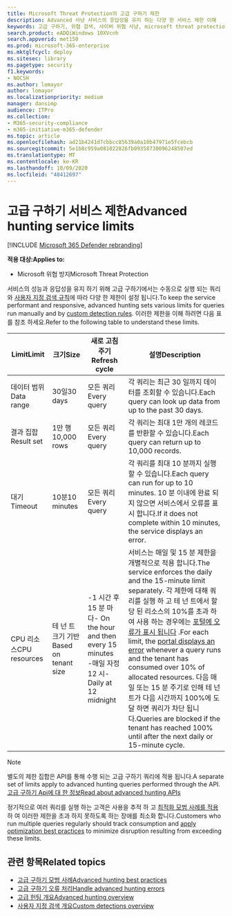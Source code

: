 ```yaml
---
title: Microsoft Threat Protection의 고급 구하기 제한
description: Advanced 사냥 서비스의 응답성을 유지 하는 다양 한 서비스 제한 이해
keywords: 고급 구하기, 위협 검색, 사이버 위협 사냥, microsoft threat protection, microsoft 365, mtp, m365, 검색, 쿼리, 원격 분석, 스키마, kusto, CPU 제한, 쿼리 제한, 리소스, 최대 결과
search.product: eADQiWindows 10XVcnh
search.appverid: met150
ms.prod: microsoft-365-enterprise
ms.mktglfcycl: deploy
ms.sitesec: library
ms.pagetype: security
f1.keywords:
- NOCSH
ms.author: lomayor
author: lomayor
ms.localizationpriority: medium
manager: dansimp
audience: ITPro
ms.collection:
- M365-security-compliance
- m365-initiative-m365-defender
ms.topic: article
ms.openlocfilehash: ad21b4241d7cbbcc85639a0a10b47971e5fcebcb
ms.sourcegitcommit: 5e1b8c959a081022826fb09358730096248507ed
ms.translationtype: MT
ms.contentlocale: ko-KR
ms.lasthandoff: 10/09/2020
ms.locfileid: "48412697"
---
```

# <a name="advanced-hunting-service-limits"></a><span data-ttu-id="03b1b-104">고급 구하기 서비스 제한</span><span class="sxs-lookup"><span data-stu-id="03b1b-104">Advanced hunting service limits</span></span>

[!INCLUDE [Microsoft 365 Defender rebranding](../includes/microsoft-defender.md)]


<span data-ttu-id="03b1b-105">**적용 대상:**</span><span class="sxs-lookup"><span data-stu-id="03b1b-105">**Applies to:**</span></span>
- <span data-ttu-id="03b1b-106">Microsoft 위협 방지</span><span class="sxs-lookup"><span data-stu-id="03b1b-106">Microsoft Threat Protection</span></span>

<span data-ttu-id="03b1b-107">서비스의 성능과 응답성을 유지 하기 위해 고급 구하기에서는 수동으로 실행 되는 쿼리와 [사용자 지정 검색 규칙](custom-detection-rules.md)에 따라 다양 한 제한이 설정 됩니다.</span><span class="sxs-lookup"><span data-stu-id="03b1b-107">To keep the service performant and responsive, advanced hunting sets various limits for queries run manually and by [custom detection rules](custom-detection-rules.md).</span></span> <span data-ttu-id="03b1b-108">이러한 제한을 이해 하려면 다음 표를 참조 하세요.</span><span class="sxs-lookup"><span data-stu-id="03b1b-108">Refer to the following table to understand these limits.</span></span>

| <span data-ttu-id="03b1b-109">Limit</span><span class="sxs-lookup"><span data-stu-id="03b1b-109">Limit</span></span> | <span data-ttu-id="03b1b-110">크기</span><span class="sxs-lookup"><span data-stu-id="03b1b-110">Size</span></span> | <span data-ttu-id="03b1b-111">새로 고침 주기</span><span class="sxs-lookup"><span data-stu-id="03b1b-111">Refresh cycle</span></span> | <span data-ttu-id="03b1b-112">설명</span><span class="sxs-lookup"><span data-stu-id="03b1b-112">Description</span></span> |
|--|--|--|--|
| <span data-ttu-id="03b1b-113">데이터 범위</span><span class="sxs-lookup"><span data-stu-id="03b1b-113">Data range</span></span> | <span data-ttu-id="03b1b-114">30일</span><span class="sxs-lookup"><span data-stu-id="03b1b-114">30 days</span></span> | <span data-ttu-id="03b1b-115">모든 쿼리</span><span class="sxs-lookup"><span data-stu-id="03b1b-115">Every query</span></span> | <span data-ttu-id="03b1b-116">각 쿼리는 최근 30 일까지 데이터를 조회할 수 있습니다.</span><span class="sxs-lookup"><span data-stu-id="03b1b-116">Each query can look up data from up to the past 30 days.</span></span> |
| <span data-ttu-id="03b1b-117">결과 집합</span><span class="sxs-lookup"><span data-stu-id="03b1b-117">Result set</span></span> | <span data-ttu-id="03b1b-118">1만 행</span><span class="sxs-lookup"><span data-stu-id="03b1b-118">10,000 rows</span></span> | <span data-ttu-id="03b1b-119">모든 쿼리</span><span class="sxs-lookup"><span data-stu-id="03b1b-119">Every query</span></span> | <span data-ttu-id="03b1b-120">각 쿼리는 최대 1만 개의 레코드를 반환할 수 있습니다.</span><span class="sxs-lookup"><span data-stu-id="03b1b-120">Each query can return up to 10,000 records.</span></span> |
| <span data-ttu-id="03b1b-121">대기</span><span class="sxs-lookup"><span data-stu-id="03b1b-121">Timeout</span></span> | <span data-ttu-id="03b1b-122">10분</span><span class="sxs-lookup"><span data-stu-id="03b1b-122">10 minutes</span></span> | <span data-ttu-id="03b1b-123">모든 쿼리</span><span class="sxs-lookup"><span data-stu-id="03b1b-123">Every query</span></span> | <span data-ttu-id="03b1b-124">각 쿼리를 최대 10 분까지 실행할 수 있습니다.</span><span class="sxs-lookup"><span data-stu-id="03b1b-124">Each query can run for up to 10 minutes.</span></span> <span data-ttu-id="03b1b-125">10 분 이내에 완료 되지 않으면 서비스에서 오류를 표시 합니다.</span><span class="sxs-lookup"><span data-stu-id="03b1b-125">If it does not complete within 10 minutes, the service displays an error.</span></span>
| <span data-ttu-id="03b1b-126">CPU 리소스</span><span class="sxs-lookup"><span data-stu-id="03b1b-126">CPU resources</span></span> | <span data-ttu-id="03b1b-127">테 넌 트 크기 기반</span><span class="sxs-lookup"><span data-stu-id="03b1b-127">Based on tenant size</span></span> | <span data-ttu-id="03b1b-128">-1 시간 후 15 분 마다</span><span class="sxs-lookup"><span data-stu-id="03b1b-128">- On the hour and then every 15 minutes</span></span><br><span data-ttu-id="03b1b-129">-매일 자정 12 시</span><span class="sxs-lookup"><span data-stu-id="03b1b-129">- Daily at 12 midnight</span></span> | <span data-ttu-id="03b1b-130">서비스는 매일 및 15 분 제한을 개별적으로 적용 합니다.</span><span class="sxs-lookup"><span data-stu-id="03b1b-130">The service enforces the daily and the 15-minute limit separately.</span></span> <span data-ttu-id="03b1b-131">각 제한에 대해 쿼리를 실행 하 고 테 넌 트에서 할당 된 리소스의 10%를 초과 하 여 사용 하는 경우에는 [포털에 오류가 표시 됩니다](advanced-hunting-errors.md) .</span><span class="sxs-lookup"><span data-stu-id="03b1b-131">For each limit, the [portal displays an error](advanced-hunting-errors.md) whenever a query runs and the tenant has consumed over 10% of allocated resources.</span></span> <span data-ttu-id="03b1b-132">다음 매일 또는 15 분 주기로 인해 테 넌 트가 다음 시간까지 100%에 도달 하면 쿼리가 차단 됩니다.</span><span class="sxs-lookup"><span data-stu-id="03b1b-132">Queries are blocked if the tenant has reached 100% until after the next daily or 15-minute cycle.</span></span> |

>[!NOTE] 
><span data-ttu-id="03b1b-133">별도의 제한 집합은 API를 통해 수행 되는 고급 구하기 쿼리에 적용 됩니다.</span><span class="sxs-lookup"><span data-stu-id="03b1b-133">A separate set of limits apply to advanced hunting queries performed through the API.</span></span> [<span data-ttu-id="03b1b-134">고급 구하기 Api에 대 한 정보</span><span class="sxs-lookup"><span data-stu-id="03b1b-134">Read about advanced hunting APIs</span></span>](https://docs.microsoft.com/microsoft-365/security/mtp/api-advanced-hunting)

<span data-ttu-id="03b1b-135">정기적으로 여러 쿼리를 실행 하는 고객은 사용을 추적 하 고 [최적화 모범 사례를 적용](advanced-hunting-best-practices.md) 하 여 이러한 제한을 초과 하지 못하도록 하는 장애를 최소화 합니다.</span><span class="sxs-lookup"><span data-stu-id="03b1b-135">Customers who run multiple queries regularly should track consumption and [apply optimization best practices](advanced-hunting-best-practices.md) to minimize disruption resulting from exceeding these limits.</span></span>

## <a name="related-topics"></a><span data-ttu-id="03b1b-136">관련 항목</span><span class="sxs-lookup"><span data-stu-id="03b1b-136">Related topics</span></span>

- [<span data-ttu-id="03b1b-137">고급 구하기 모범 사례</span><span class="sxs-lookup"><span data-stu-id="03b1b-137">Advanced hunting best practices</span></span>](advanced-hunting-best-practices.md)
- [<span data-ttu-id="03b1b-138">고급 구하기 오류 처리</span><span class="sxs-lookup"><span data-stu-id="03b1b-138">Handle advanced hunting errors</span></span>](advanced-hunting-errors.md)
- [<span data-ttu-id="03b1b-139">고급 헌팅 개요</span><span class="sxs-lookup"><span data-stu-id="03b1b-139">Advanced hunting overview</span></span>](advanced-hunting-overview.md)
- [<span data-ttu-id="03b1b-140">사용자 지정 검색 개요</span><span class="sxs-lookup"><span data-stu-id="03b1b-140">Custom detections overview</span></span>](custom-detections-overview.md)

